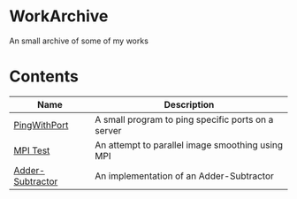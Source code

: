 # WorkArchive
An small archive of some of my works

# Contents
| Name | Description |
| --- | ---|
| [PingWithPort](./ping) | A small program to ping specific ports on a server |
| [MPI Test](./MPITest) | An attempt to parallel image smoothing using MPI |
| [Adder-Subtractor](./Adder-Subtractor) | An implementation of an Adder-Subtractor |
